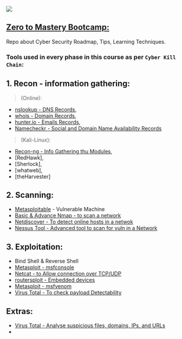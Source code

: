 ![](https://img.shields.io/badge/ZtoM-BootCamp-purple)

## [Zero to Mastery Bootcamp:](https://www.udemy.com/course/complete-ethical-hacking-bootcamp-zero-to-mastery/)
Repo about Cyber Security Roadmap, Tips, Learning Techniques.

### Tools used in every phase in this course as per `Cyber Kill Chain`:
## 1. Recon - information gathering:
> (Online):
- [nslookup - DNS Records](https://www.nslookup.io/),
- [whois - Domain Records](https://www.whois.com/),
- [hunter.io - Emails Records](https://hunter.io/),
- [Namecheckr - Social and Domain Name Availability Records](https://www.namecheckr.com/)
  
> (Kali-Linux):
- [Recon-ng - Info Gathering thu Modules](https://github.com/lanmaster53/recon-ng),
- [RedHawk],
- [Sherlock],
- [whatweb],
- [theHarvester]

## 2. Scanning:
- [Metasploitable](https://information.rapid7.com/download-metasploitable-2017.html?LS=1631875&CS=web) - Vulnerable Machine
- [Basic & Advance Nmap - to scan a network](https://nmap.org/)
- [Netdiscover - To detect online hosts in a netwok](https://www.kali.org/tools/netdiscover/)
- [Nessus Tool -  Advanced tool to scan for vuln in a Network](https://www.tenable.com/products/nessus/nessus-essentials)

## 3. Exploitation:
- Bind Shell & Reverse Shell
- [Metasploit - msfconsole](https://www.metasploit.com/)
- [Netcat - to Allow connection over TCP/UDP](https://www.kali.org/tools/netcat/)
- [routersploit - Embedded devices](https://github.com/threat9/routersploit)
- [Metasploit - msfvenom](https://www.metasploit.com/)
- [Virus Total - To check payload Detectability](https://www.virustotal.com/gui/home/upload)

## Extras:
- [Virus Total - Analyse suspicious files, domains, IPs, and URLs](https://www.virustotal.com/gui/home/upload)
- 


